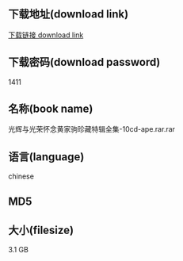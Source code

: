 ## 下载地址(download link)
[下载链接 download link](https://tutu365.netlify.app/?s=%E5%85%89%E8%BE%89%E4%B8%8E%E5%85%89%E8%8D%A3%E6%80%80%E5%BF%B5%E9%BB%84%E5%AE%B6%E9%A9%B9%E7%8F%8D%E8%97%8F%E7%89%B9%E8%BE%91%E5%85%A8%E9%9B%86-10cd-ape.rar)

## 下载密码(download password)
1411

## 名称(book name)
光辉与光荣怀念黄家驹珍藏特辑全集-10cd-ape.rar.rar

## 语言(language)
chinese

## MD5


## 大小(filesize)
3.1 GB
